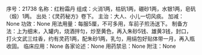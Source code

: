 序号：21738
名称：红粉霜丹
组成：火消1两，枯矾1两，硼砂1两，水银1两，皂矾（煅）1两。
出处：《灵药秘方》卷下。
主治：大人、小儿一切风痰。
加减：None
功效：None
用法用量：每服5厘，不可多用，车前子煎汤送下。
制备方法：上为细末，入罐内，烧酒拌匀，炒至黄色，再入朱砂5钱、雄黄3钱，封口，打火文武三炷香，约有灵药1两，配朱砂1两，乳匀，用绢包好贴体带一月，再入瓶收固。
临床应用：None
各家论述：None
用药禁忌：None
附注：None
